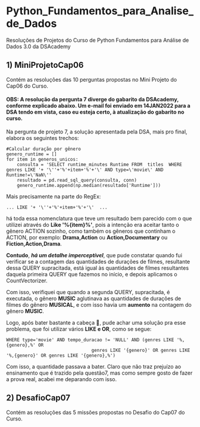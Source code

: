 ﻿# Python_Fundamentos_para_Analise_de_Dados
Resoluções de Projetos do Curso de Python Fundamentos para Análise de Dados 3.0 da DSAcademy

## 1) MiniProjetoCap06
 Contém as resoluções das 10 perguntas propostas no Mini Projeto do Cap06 do Curso.
 
#### OBS: A resolução da pergunta 7 diverge do gabarito da DSAcademy, conforme explicado abaixo. Um e-mail foi enviado em 14JAN2022 para a DSA tendo em vista, caso eu esteja certo, à atualização do gabarito no curso.

Na pergunta de projeto 7, a solução apresentada pela DSA, mais pro final, elabora os seguintes trechos:
```
#Calcular duração por gênero
genero_runtime = []
for item in generos_unicos:
    consulta = 'SELECT runtime_minutes Runtime FROM  titles  WHERE genres LIKE '+ '\''+'%'+item+'%'+'\' AND type=\'movie\' AND Runtime!=\'NaN\''
    resultado = pd.read_sql_query(consulta, conn)
    genero_runtime.append(np.median(resultado['Runtime']))
```
Mais precisamente na parte do RegEx: 
```
... LIKE '+ '\''+'%'+item+'%'+'\'  ...
```
há toda essa nomenclatura que teve um resultado bem parecido com o que utilizei através do **Like '%{item}%'**, pois a intenção era aceitar tanto o gênero ACTION sozinho, como também os gêneros que continham o ACTION, por exemplo: **Drama,Action** ou **Action,Documentary** ou **Fiction,Action,Drama**.

**Contudo**, ***há um detalhe imperceptível***, que pude constatar quando fui verificar se a contagem das quantidades de durações de filmes, resultante dessa QUERY supracitada, está igual às quantidades de filmes resultantes daquela primeira QUERY que fazemos no início, e depois aplicamos o CountVectorizer.

Com isso, verifiquei que quando a segunda QUERY, supracitada, é executada, o gênero **MUSIC** aglutinava as quantidades de durações de filmes do gênero **MUSICAL**, e com isso havia um **aumento** na contagem do gênero **MUSIC**.

Logo, após bater bastante a cabeça :exploding_head:, pude achar uma solução pra esse problema, que foi utilizar vários **LIKE e OR**, como se segue:
```
WHERE type='movie' AND tempo_duracao != 'NULL' AND (genres LIKE '%,{genero},%' OR
                                genres LIKE '{genero}' OR genres LIKE '%,{genero}' OR genres LIKE '{genero},%')
```
Com isso, a quantidade passava a bater.
Claro que não traz prejuízo ao ensinamento que é trazido pela questão7, mas como sempre gosto de fazer a prova real, acabei me deparando com isso.

## 2) DesafioCap07
Contém as resoluções das 5 missões propostas no Desafio do Cap07 do Curso.
